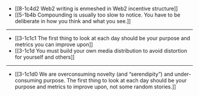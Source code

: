 - [[8-1c4d2 Web2 writing is enmeshed in Web2 incentive structure]]
- [[5-1b4b Compounding is usually too slow to notice. You have to be deliberate in how you think and what you see.]]
---
- [[3-1c1c1 The first thing to look at each day should be your purpose and metrics you can improve upon]]
- [[3-1c1d You must build your own media distribution to avoid distortion for yourself and others]]
---
- [[3-1c1d0 We are overconsuming novelty (and “serendipity”) and under-consuming purpose. The first thing to look at each day should be your purpose and metrics to improve upon, not some random stories.]]

